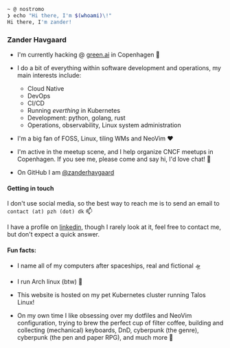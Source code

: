 ```bash
~ @ nostromo
❯ echo "Hi there, I'm $(whoami)\!"
Hi there, I'm zander!
```

### Zander Havgaard

- I'm currently hacking @ [green.ai](https://green.ai) in Copenhagen 🌇

- I do a bit of everything within software development and operations, my main interests include:

  - Cloud Native
  - DevOps
  - CI/CD
  - Running _everthing_ in Kubernetes
  - Development: python, golang, rust
  - Operations, observability, Linux system administration

- I'm a big fan of FOSS, Linux, tiling WMs and NeoVim ❤️

- I'm active in the meetup scene, and I help organize CNCF meetups in Copenhagen. If you see me, please come and say hi, I'd love chat! 👋

- On GitHub I am [@zanderhavgaard](https://github.com/zanderhavgaard)

#### Getting in touch

I don't use social media, so the best way to reach me is to send an email to `contact (at) pzh (dot) dk` 📫

I have a profile on [linkedin](https://linkedin.com/in/zanderhavgaard), though I rarely look at it, feel free to contact me, but don't expect a quick answer.

#### Fun facts:

- I name all of my computers after spaceships, real and fictional 🛸

- I run Arch linux (btw) 🐧

- This website is hosted on my pet Kubernetes cluster running Talos Linux!

- On my own time I like obsessing over my dotfiles and NeoVim configuration, trying to brew the perfect cup of filter coffee, building and collecting (mechanical) keyboards, DnD, cyberpunk (the genre), cyberpunk (the pen and paper RPG), and much more 🎲

